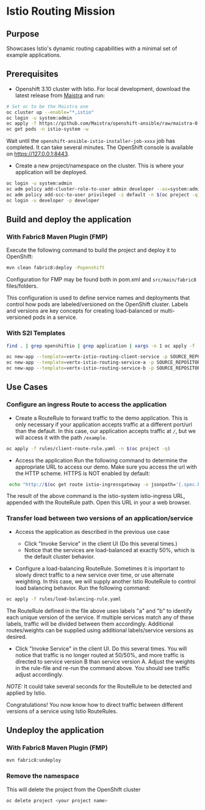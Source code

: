 # Istio Routing Mission

## Purpose
Showcases Istio's dynamic routing capabilities with a minimal set of example applications.

## Prerequisites
* Openshift 3.10 cluster with Istio. For local development, download the latest release from [Maistra](https://github.com/Maistra/origin/releases) and run:

```bash
# Set oc to be the Maistra one
oc cluster up --enable="*,istio"
oc login -u system:admin
oc apply -f https://github.com/Maistra/openshift-ansible/raw/maistra-0.5.0/istio/cr-minimal.yaml -n istio-operator
oc get pods -n istio-system -w
```
Wait until the `openshift-ansible-istio-installer-job-xxxx` job has completed. It can take several minutes. The OpenShift console is available on https://127.0.0.1:8443.

* Create a new project/namespace on the cluster. This is where your application will be deployed.

```bash
oc login -u system:admin
oc adm policy add-cluster-role-to-user admin developer --as=system:admin
oc adm policy add-scc-to-user privileged -z default -n $(oc project -q)
oc login -u developer -p developer
```

## Build and deploy the application

### With Fabric8 Maven Plugin (FMP)
Execute the following command to build the project and deploy it to OpenShift:

```bash
mvn clean fabric8:deploy -Popenshift
```

Configuration for FMP may be found both in pom.xml and `src/main/fabric8` files/folders.

This configuration is used to define service names and deployments that control how pods are labeled/versioned on the OpenShift cluster. Labels and versions are key concepts for creating load-balanced or multi-versioned pods in a service.

### With S2I Templates

```bash
find . | grep openshiftio | grep application | xargs -n 1 oc apply -f

oc new-app --template=vertx-istio-routing-client-service -p SOURCE_REPOSITORY_URL=https://github.com/openshiftio-vertx-boosters/vertx-istio-routing-booster -p SOURCE_REPOSITORY_REF=master -p SOURCE_REPOSITORY_DIR=vertx-istio-routing-client
oc new-app --template=vertx-istio-routing-service-a -p SOURCE_REPOSITORY_URL=https://github.com/openshiftio-vertx-boosters/vertx-istio-routing-booster -p SOURCE_REPOSITORY_REF=master -p SOURCE_REPOSITORY_DIR=vertx-istio-routing-service-a
oc new-app --template=vertx-istio-routing-service-b -p SOURCE_REPOSITORY_URL=https://github.com/openshiftio-vertx-boosters/vertx-istio-routing-booster -p SOURCE_REPOSITORY_REF=master -p SOURCE_REPOSITORY_DIR=vertx-istio-routing-service-b
```

##  Use Cases

### Configure an ingress Route to access the application

* Create a RouteRule to forward traffic to the demo application. This is only necessary if your application accepts 
traffic at a different port/url than the default. In this case, our application accepts traffic at `/`, but we will access it with the path `/example`.

```bash
oc apply -f rules/client-route-rule.yaml -n $(oc project -q)
```

* Access the application
Run the following command to determine the appropriate URL to access our demo. Make sure you access the url with the HTTP scheme. HTTPS is NOT enabled by default:

```bash
 echo "http://$(oc get route istio-ingressgateway -o jsonpath='{.spec.host}{"\n"}' -n istio-system)"/example/
```

The result of the above command is the istio-system istio-ingress URL, appended with the RouteRule path. Open this URL in your a web browser.

### Transfer load between two versions of an application/service

* Access the application as described in the previous use case
  * Click "Invoke Service" in the client UI (Do this several times.)
  * Notice that the services are load-balanced at exactly 50%, which is the default cluster behavior.

* Configure a load-balancing RouteRule. Sometimes it is important to slowly direct traffic to a new service over time, or 
use alternate weighting. In this case, we will supply another Istio RouteRule to control load balancing behavior. Run the 
following command:

```bash
oc apply -f rules/load-balancing-rule.yaml
```

  The RouteRule defined in the file above uses labels "a" and "b" to identify each unique version of the service. If multiple services match any of these labels, traffic will be divided between them accordingly. Additional routes/weights can be supplied using additional labels/service versions as desired.

* Click "Invoke Service" in the client UI. Do this several times. You will notice that traffic is no longer routed at 50/50%, and more traffic is directed to service version B than service version A. Adjust the weights in the rule-file and re-run the command above. You should see traffic adjust accordingly.


_NOTE:_ It could take several seconds for the RouteRule to be detected and applied by Istio.

Congratulations! You now know how to direct traffic between different versions of a service using Istio RouteRules.

## Undeploy the application

### With Fabric8 Maven Plugin (FMP)
```bash
mvn fabric8:undeploy
```

### Remove the namespace
This will delete the project from the OpenShift cluster
```bash
oc delete project <your project name>
```
